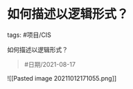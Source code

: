# 如何描述以逻辑形式？
      


tags: #项目/CIS 

如何描述以逻辑形式？

>  #日期/2021-08-17 

![[Pasted image 20211012171055.png]]